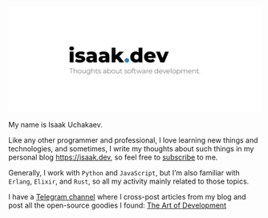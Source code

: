 <img src="https://raw.githubusercontent.com/lk-geimfari/lk-geimfari.github.io/master/assets/images/other/preview.png" width="650"/>


My name is Isaak Uchakaev.

Like any other programmer and professional, I love learning new things and technologies, and sometimes, 
I write my thoughts about such things in my personal blog https://isaak.dev, so feel free to [subscribe](https://isaak.dev/subscribe/) to me.

Generally, I work with `Python` and `JavaScript`, but I’m also familiar with `Erlang`, `Elixir`, 
and `Rust`, so all my activity mainly related to those topics.

I have a [Telegram channel](https://t.me/isaak_dev) where I cross-post articles from my blog and post all the 
open-source goodies I found: [The Art of Development](https://t.me/isaak_dev)
